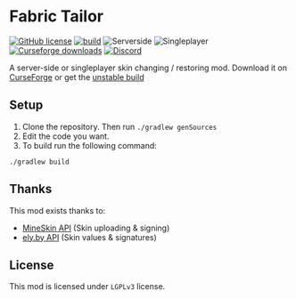 # Fabric Tailor
[![GitHub license](https://img.shields.io/github/license/samolego/FabricTailor)](https://github.com/samolego/FabricTailor/blob/master/LICENSE)
[![build](https://github.com/samolego/FabricTailor/actions/workflows/building.yml/badge.svg)](https://github.com/samolego/FabricTailor/actions/workflows/building.yml)
![Serverside](https://img.shields.io/badge/Working-server--side%20only-blue)
![Singleplayer](https://img.shields.io/badge/Working-singleplayer-darkblue)
[![Curseforge downloads](http://cf.way2muchnoise.eu/full_fabrictailor_downloads.svg)](https://www.curseforge.com/minecraft/mc-mods/fabrictailor)
[![Discord](https://img.shields.io/discord/797713290545332235)](https://discord.gg/9PAesuHFnp)

A server-side or singleplayer skin changing / restoring mod.
Download it on [CurseForge](https://www.curseforge.com/minecraft/mc-mods/fabrictailor)
or get the [unstable build](https://samolego.github.io/projects/ci?project=FabricTailor&build=latest)

## Setup

1. Clone the repository. Then run `./gradlew genSources`
2. Edit the code you want.
3. To build run the following command:

```
./gradlew build
```

## Thanks
This mod exists thanks to:
* [MineSkin API](https://mineskin.org) (Skin uploading & signing)
* [ely.by API](https://ely.by) (Skin values & signatures)

## License

This mod is licensed under `LGPLv3` license.
